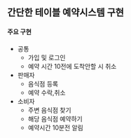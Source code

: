 ## 간단한 테이블 예약시스템 구현

#### 주요 구현 
- 공통
   - 가입 및 로그인
   - 예약 시간 10전에 도착안할 시 취소
- 판매자
   - 음식점 등록
   - 예약 수락,취소
- 소비자
   - 주변 음식점 찾기
   - 해당 음식점 예약하기
   - 예약시간 10분전 알림
     
